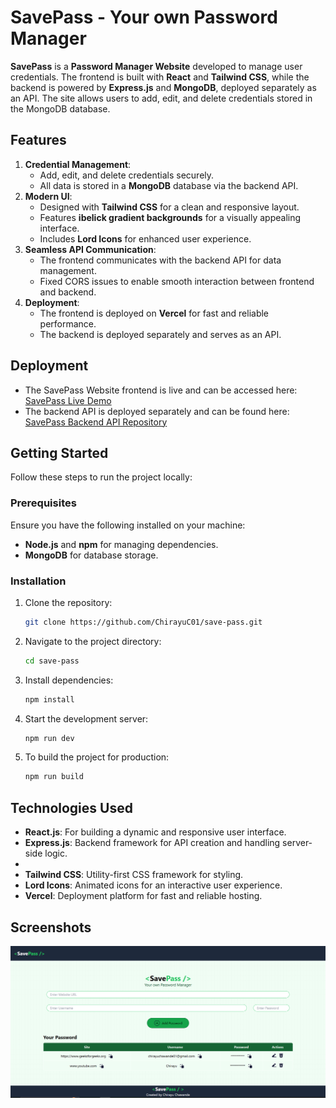 # SavePass - Your own Password Manager

**SavePass** is a **Password Manager Website** developed to manage user credentials. The frontend is built with **React** and **Tailwind CSS**, while the backend is powered by **Express.js** and **MongoDB**, deployed separately as an API. The site allows users to add, edit, and delete credentials stored in the MongoDB database.

## Features

1. **Credential Management**:
   - Add, edit, and delete credentials securely.
   - All data is stored in a **MongoDB** database via the backend API.
2. **Modern UI**:
   - Designed with **Tailwind CSS** for a clean and responsive layout.
   - Features **ibelick gradient backgrounds** for a visually appealing interface.
   - Includes **Lord Icons** for enhanced user experience.
3. **Seamless API Communication**:
   - The frontend communicates with the backend API for data management.
   - Fixed CORS issues to enable smooth interaction between frontend and backend.
4. **Deployment**:
   - The frontend is deployed on **Vercel** for fast and reliable performance.
   - The backend is deployed separately and serves as an API.

## Deployment

- The SavePass Website frontend is live and can be accessed here: [SavePass Live Demo](https://save-pass-gold.vercel.app/)
- The backend API is deployed separately and can be found here: [SavePass Backend API Repository](https://github.com/ChirayuC01/save-pass-api)

## Getting Started

Follow these steps to run the project locally:

### Prerequisites

Ensure you have the following installed on your machine:
- **Node.js** and **npm** for managing dependencies.
- **MongoDB** for database storage.

### Installation

1. Clone the repository:
   ```bash
   git clone https://github.com/ChirayuC01/save-pass.git
   ```
2. Navigate to the project directory:
   ```bash
   cd save-pass
   ```
3. Install dependencies:
   ```bash
   npm install
   ```
4. Start the development server:
   ```bash
   npm run dev
   ```
5. To build the project for production:
   ```bash
   npm run build
   ```

## Technologies Used

- **React.js**: For building a dynamic and responsive user interface.
- **Express.js**: Backend framework for API creation and handling server-side logic.
- 
- **Tailwind CSS**: Utility-first CSS framework for styling.
- **Lord Icons**: Animated icons for an interactive user experience.
- **Vercel**: Deployment platform for fast and reliable hosting.
  
## Screenshots

![Home](./screenshots/savePass.png)
